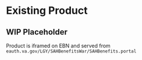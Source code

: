 # Existing Product

## WIP Placeholder

Product is iframed on EBN and served from `eauth.va.gov/LGY/SAHBenefitsWar/SAHBenefits.portal`
